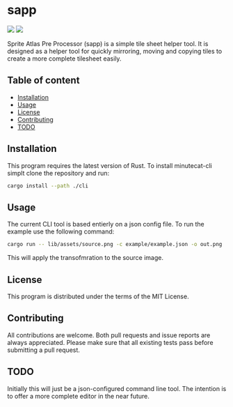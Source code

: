 
# sapp

![](https://github.com/unlink2/sapp/actions/workflows/build.yml/badge.svg)
![](https://github.com/unlink2/sapp/actions/workflows/test.yml/badge.svg)

Sprite Atlas Pre Processor (sapp) is a simple tile sheet helper tool. 
It is designed as a helper tool for quickly mirroring, moving and copying tiles to create a more complete tilesheet easily.

## Table of content

- [Installation](#Installation)
- [Usage](#Usage)
- [License](#License)
- [Contributing](#Contributing)
- [TODO](#TODO)

## Installation

This program requires the latest version of Rust.
To install minutecat-cli simplt clone the repository and run:

```sh
cargo install --path ./cli
```

## Usage

The current CLI tool is based entierly on a json config file. 
To run the example use the following command:

```sh
cargo run -- lib/assets/source.png -c example/example.json -o out.png
```

This will apply the transofmration to the source image.

## License

This program is distributed under the terms of the MIT License.

## Contributing

All contributions are welcome.
Both pull requests and issue reports are always appreciated.
Please make sure that all existing tests pass before submitting a pull request.

## TODO

Initially this will just be a json-configured command line tool. The intention is to offer a more complete editor in the near future.
